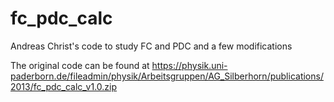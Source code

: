 # fc_pdc_calc
Andreas Christ's code to study FC and PDC and a few modifications

The original code can be found at https://physik.uni-paderborn.de/fileadmin/physik/Arbeitsgruppen/AG_Silberhorn/publications/2013/fc_pdc_calc_v1.0.zip

